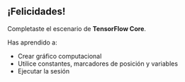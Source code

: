 ## ¡Felicidades!

Completaste el escenario de **TensorFlow Core**.

Has aprendido a:
* Crear gráfico computacional
* Utilice constantes, marcadores de posición y variables
* Ejecutar la sesión